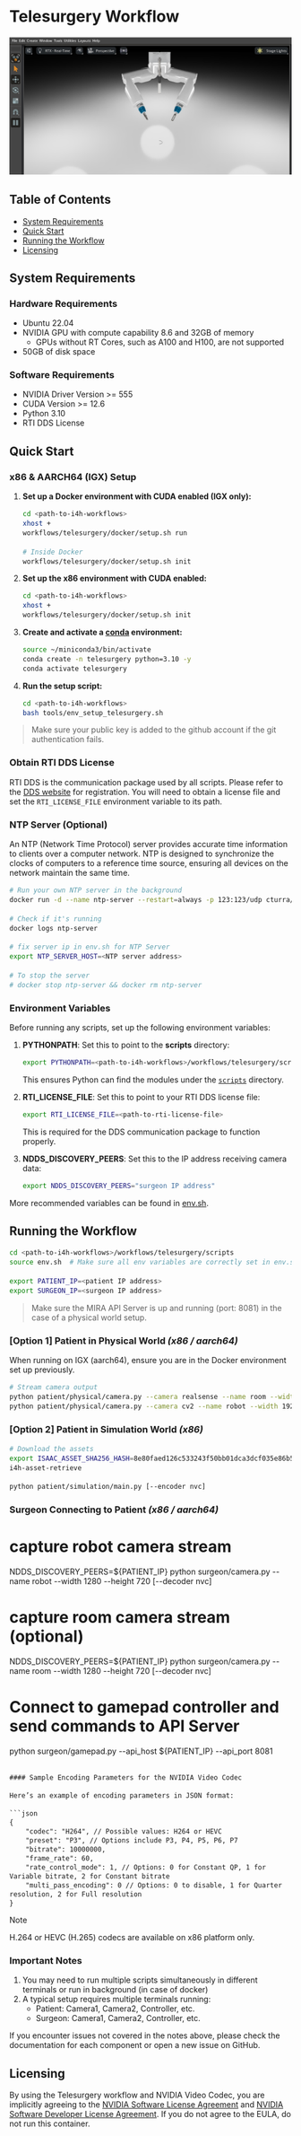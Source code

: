 # Telesurgery Workflow

![Telesurgery Workflow](../../docs/source/telesurgery_workflow.jpg)

## Table of Contents
- [System Requirements](#system-requirements)
- [Quick Start](#quick-start)
- [Running the Workflow](#running-the-workflow)
- [Licensing](#licensing)

## System Requirements

### Hardware Requirements
- Ubuntu 22.04
- NVIDIA GPU with compute capability 8.6 and 32GB of memory
   - GPUs without RT Cores, such as A100 and H100, are not supported
- 50GB of disk space

### Software Requirements
- NVIDIA Driver Version >= 555
- CUDA Version >= 12.6
- Python 3.10
- RTI DDS License

## Quick Start

### x86 & AARCH64 (IGX) Setup

1. **Set up a Docker environment with CUDA enabled (IGX only):**
   ```bash
   cd <path-to-i4h-workflows>
   xhost +
   workflows/telesurgery/docker/setup.sh run

   # Inside Docker
   workflows/telesurgery/docker/setup.sh init
   ```

2. **Set up the x86 environment with CUDA enabled:**
   ```bash
   cd <path-to-i4h-workflows>
   xhost +
   workflows/telesurgery/docker/setup.sh init
   ```

3. **Create and activate a [conda](https://www.anaconda.com/docs/getting-started/miniconda/install#quickstart-install-instructions) environment:**
   ```bash
   source ~/miniconda3/bin/activate
   conda create -n telesurgery python=3.10 -y
   conda activate telesurgery
   ```

4. **Run the setup script:**
   ```bash
   cd <path-to-i4h-workflows>
   bash tools/env_setup_telesurgery.sh
   ```

> Make sure your public key is added to the github account if the git authentication fails.

### Obtain RTI DDS License

RTI DDS is the communication package used by all scripts. Please refer to the [DDS website](https://www.rti.com/products) for registration. You will need to obtain a license file and set the `RTI_LICENSE_FILE` environment variable to its path.

### NTP Server (Optional)

An NTP (Network Time Protocol) server provides accurate time information to clients over a computer network. NTP is designed to synchronize the clocks of computers to a reference time source, ensuring all devices on the network maintain the same time.

```bash
# Run your own NTP server in the background
docker run -d --name ntp-server --restart=always -p 123:123/udp cturra/ntp

# Check if it's running
docker logs ntp-server

# fix server ip in env.sh for NTP Server
export NTP_SERVER_HOST=<NTP server address>

# To stop the server
# docker stop ntp-server && docker rm ntp-server
```

### Environment Variables

Before running any scripts, set up the following environment variables:

1. **PYTHONPATH**: Set this to point to the **scripts** directory:
   ```bash
   export PYTHONPATH=<path-to-i4h-workflows>/workflows/telesurgery/scripts
   ```
   This ensures Python can find the modules under the [`scripts`](./scripts) directory.

2. **RTI_LICENSE_FILE**: Set this to point to your RTI DDS license file:
   ```bash
   export RTI_LICENSE_FILE=<path-to-rti-license-file>
   ```
   This is required for the DDS communication package to function properly.

3. **NDDS_DISCOVERY_PEERS**: Set this to the IP address receiving camera data:
   ```bash
   export NDDS_DISCOVERY_PEERS="surgeon IP address"
   ```
More recommended variables can be found in [env.sh](./scripts/env.sh).

## Running the Workflow

```bash
cd <path-to-i4h-workflows>/workflows/telesurgery/scripts
source env.sh  # Make sure all env variables are correctly set in env.sh

export PATIENT_IP=<patient IP address>
export SURGEON_IP=<surgeon IP address>
```
> Make sure the MIRA API Server is up and running (port: 8081) in the case of a physical world setup.

### [Option 1] Patient in Physical World _(x86 / aarch64)_

When running on IGX (aarch64), ensure you are in the Docker environment set up previously.

```bash
# Stream camera output
python patient/physical/camera.py --camera realsense --name room --width 1280 --height 720
python patient/physical/camera.py --camera cv2 --name robot --width 1920 --height 1080
```

### [Option 2] Patient in Simulation World _(x86)_

```bash
# Download the assets
export ISAAC_ASSET_SHA256_HASH=8e80faed126c533243f50bb01dca3dcf035e86b5bf567d622878866a8ef7f12d
i4h-asset-retrieve

python patient/simulation/main.py [--encoder nvc]
```

### Surgeon Connecting to Patient _(x86 / aarch64)_

# capture robot camera stream
NDDS_DISCOVERY_PEERS=${PATIENT_IP} python surgeon/camera.py --name robot --width 1280 --height 720 [--decoder nvc]

# capture room camera stream (optional)
NDDS_DISCOVERY_PEERS=${PATIENT_IP} python surgeon/camera.py --name room --width 1280 --height 720 [--decoder nvc]

# Connect to gamepad controller and send commands to API Server
python surgeon/gamepad.py --api_host ${PATIENT_IP} --api_port 8081
```

#### Sample Encoding Parameters for the NVIDIA Video Codec

Here’s an example of encoding parameters in JSON format:

```json
{
    "codec": "H264", // Possible values: H264 or HEVC
    "preset": "P3", // Options include P3, P4, P5, P6, P7
    "bitrate": 10000000,
    "frame_rate": 60,
    "rate_control_mode": 1, // Options: 0 for Constant QP, 1 for Variable bitrate, 2 for Constant bitrate
    "multi_pass_encoding": 0 // Options: 0 to disable, 1 for Quarter resolution, 2 for Full resolution
}
```

> [!NOTE]
> H.264 or HEVC (H.265) codecs are available on x86 platform only.

### Important Notes
1. You may need to run multiple scripts simultaneously in different terminals or run in background (in case of docker)
2. A typical setup requires multiple terminals running:
   - Patient: Camera1, Camera2, Controller, etc.
   - Surgeon: Camera1, Camera2, Controller, etc.

If you encounter issues not covered in the notes above, please check the documentation for each component or open a new issue on GitHub.

## Licensing

By using the Telesurgery workflow and NVIDIA Video Codec, you are implicitly agreeing to the [NVIDIA Software License Agreement](https://www.nvidia.com/en-us/agreements/enterprise-software/nvidia-software-license-agreement/) and [NVIDIA Software Developer License Agreement](https://developer.download.nvidia.com/designworks/DesignWorks_SDKs_Samples_Tools_License_distrib_use_rights_2017_06_13.pdf?t=eyJscyI6InJlZiIsImxzZCI6IlJFRi1zZWFyY2guYnJhdmUuY29tLyJ9). If you do not agree to the EULA, do not run this container.
